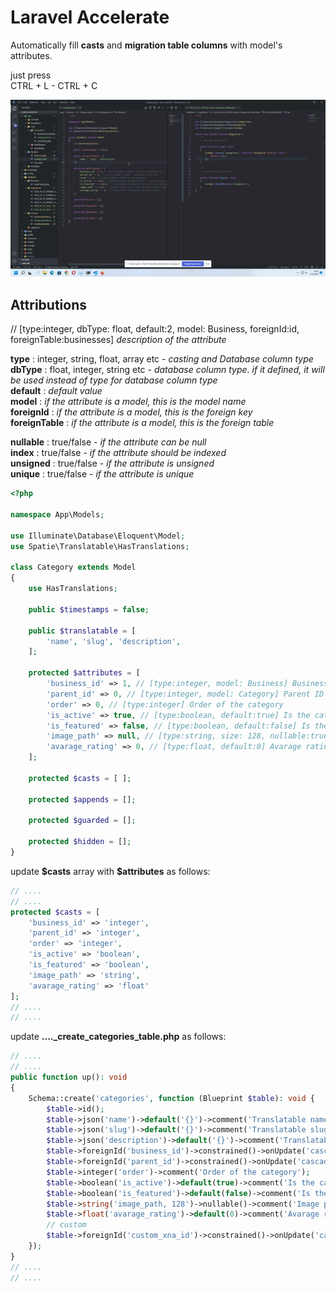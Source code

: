 # Laravel Accelerate

Automatically fill **casts** and **migration table columns** with model's attributes.

just press  
CTRL + L - CTRL + C

![Laravel Accelerate](https://github.com/amiralrouter/laravel-accelerate/blob/main/images/preview.gif?raw=true)

 
## Attributions
// [type:integer, dbType: float, default:2, model: Business, foreignId:id, foreignTable:businesses] *description of the attribute*  
  
**type** : integer, string, float, array etc - *casting and Database column type*  
**dbType** : float, integer, string etc - *database column type. if it defined, it will be used instead of type for database column type*  
**default** : *default value*  
**model** : *if the attribute is a model, this is the model name*  
**foreignId** : *if the attribute is a model, this is the foreign key*  
**foreignTable** :  *if the attribute is a model, this is the foreign table*  
  
**nullable** : true/false - *if the attribute can be null*  
**index** : true/false - *if the attribute should be indexed*  
**unsigned** : true/false - *if the attribute is unsigned*  
**unique** : true/false - *if the attribute is unique*  
 
```php
<?php

namespace App\Models;

use Illuminate\Database\Eloquent\Model;
use Spatie\Translatable\HasTranslations;

class Category extends Model
{
	use HasTranslations;

	public $timestamps = false;

	public $translatable = [
		'name', 'slug', 'description',
	];

	protected $attributes = [
		'business_id' => 1, // [type:integer, model: Business] Business ID
        'parent_id' => 0, // [type:integer, model: Category] Parent ID
        'order' => 0, // [type:integer] Order of the category
        'is_active' => true, // [type:boolean, default:true] Is the category active?
        'is_featured' => false, // [type:boolean, default:false] Is the category featured?
        'image_path' => null, // [type:string, size: 128, nullable:true] Image path
        'avarage_rating' => 0, // [type:float, default:0] Avarage rating
	]; 

	protected $casts = [ ];

	protected $appends = [];

	protected $guarded = [];

	protected $hidden = [];
} 
```

update **$casts** array with **\$attributes** as follows:
```php
// ....
// ....
protected $casts = [
    'business_id' => 'integer',
    'parent_id' => 'integer',
    'order' => 'integer',
    'is_active' => 'boolean',
    'is_featured' => 'boolean',
    'image_path' => 'string',
    'avarage_rating' => 'float'
];
// ....
// ....
```

update **...._create_categories_table.php** as follows:
```php
// ....
// ....
public function up(): void
{
    Schema::create('categories', function (Blueprint $table): void {
        $table->id();
        $table->json('name')->default('{}')->comment('Translatable name');
        $table->json('slug')->default('{}')->comment('Translatable slug');
        $table->json('description')->default('{}')->comment('Translatable description');
        $table->foreignId('business_id')->constrained()->onUpdate('cascade')->onDelete('cascade')->comment('Business ID');
        $table->foreignId('parent_id')->constrained()->onUpdate('cascade')->onDelete('cascade')->comment('Parent ID');
        $table->integer('order')->comment('Order of the category');
        $table->boolean('is_active')->default(true)->comment('Is the category active?');
        $table->boolean('is_featured')->default(false)->comment('Is the category featured?');
        $table->string('image_path, 128')->nullable()->comment('Image path');
        $table->float('avarage_rating')->default(0)->comment('Avarage rating');
        // custom
        $table->foreignId('custom_xna_id')->constrained()->onUpdate('cascade')->onDelete('cascade')->comment('Business ID');
    });
}
// ....
// ....
```